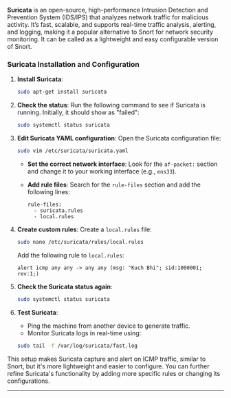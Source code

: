 **Suricata** is an open-source, high-performance Intrusion Detection and Prevention System (IDS/IPS) that analyzes network traffic for malicious activity. It’s fast, scalable, and supports real-time traffic analysis, alerting, and logging, making it a popular alternative to Snort for network security monitoring. It can be called as a lightweight and easy configurable version of Snort.

### **Suricata Installation and Configuration**

1. **Install Suricata**:
    
    ```bash
    sudo apt-get install suricata
    ```
    
2. **Check the status**: Run the following command to see if Suricata is running. Initially, it should show as "failed":
    
    ```bash
    sudo systemctl status suricata
    ```
    
3. **Edit Suricata YAML configuration**: Open the Suricata configuration file:
    
    ```bash
    sudo vim /etc/suricata/suricata.yaml
    ```
    
    - **Set the correct network interface**: Look for the `af-packet:` section and change it to your working interface (e.g., `ens33`).
    - **Add rule files**: Search for the `rule-files` section and add the following lines:
        
        ```plaintext
        rule-files:
          - suricata.rules
          - local.rules
        ```
        
4. **Create custom rules**: Create a `local.rules` file:
    
    ```bash
    sudo nano /etc/suricata/rules/local.rules
    ```
    
    Add the following rule to `local.rules`:
    
    ```text
    alert icmp any any -> any any (msg: "Kuch Bhi"; sid:1000001; rev:1;)
    ```
    
5. **Check the Suricata status again**:
    
    ```bash
    sudo systemctl status suricata
    ```
    
6. **Test Suricata**:
    
    - Ping the machine from another device to generate traffic.
    - Monitor Suricata logs in real-time using:
    
    ```bash
    sudo tail -f /var/log/suricata/fast.log
    ```
    

This setup makes Suricata capture and alert on ICMP traffic, similar to Snort, but it's more lightweight and easier to configure. You can further refine Suricata's functionality by adding more specific rules or changing its configurations.

---